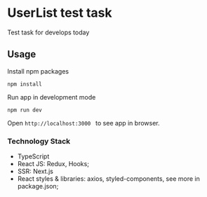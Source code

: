 #  UserList test task
Test task for develops today 



## Usage

Install npm packages

```npm install```

Run app in development mode

```npm run dev```

Open ```http://localhost:3000 ``` to see app in browser.

### Technology Stack

- TypeScript
- React JS: Redux, Hooks;
- SSR: Next.js
- React styles & libraries: axios, styled-components,  see more in package.json;

